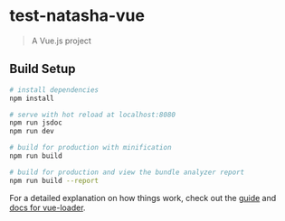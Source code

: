 # test-natasha-vue

> A Vue.js project

## Build Setup

``` bash
# install dependencies
npm install

# serve with hot reload at localhost:8080
npm run jsdoc
npm run dev

# build for production with minification
npm run build

# build for production and view the bundle analyzer report
npm run build --report
```

For a detailed explanation on how things work, check out the [guide](http://vuejs-templates.github.io/webpack/) and [docs for vue-loader](http://vuejs.github.io/vue-loader).
